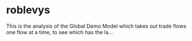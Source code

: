 # roblevys
This is the analysis of the Global Demo Model which takes out trade flows one flow at a time, to see which has the la…
